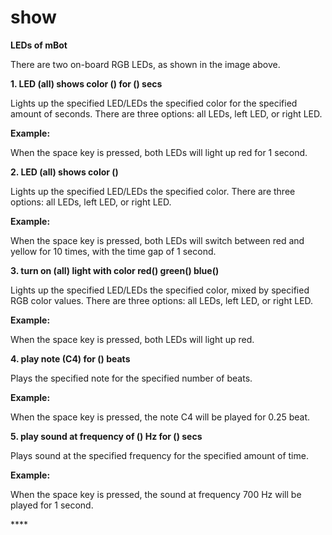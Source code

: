 # show

**LEDs of mBot**

There are two on-board RGB LEDs, as shown in the image above.

**1. LED \(all\) shows color \(\) for \(\) secs**

Lights up the specified LED/LEDs the specified color for the specified amount of seconds. There are three options: all LEDs, left LED, or right LED.

**Example:**

When the space key is pressed, both LEDs will light up red for 1 second.

**2. LED \(all\) shows color \(\)**

Lights up the specified LED/LEDs the specified color. There are three options: all LEDs, left LED, or right LED.

**Example:**

When the space key is pressed, both LEDs will switch between red and yellow for 10 times, with the time gap of 1 second.

**3. turn on \(all\) light with color red\(\) green\(\) blue\(\)**

Lights up the specified LED/LEDs the specified color, mixed by specified RGB color values. There are three options: all LEDs, left LED, or right LED.

**Example:**

When the space key is pressed, both LEDs will light up red.

**4. play note \(C4\) for \(\) beats**

Plays the specified note for the specified number of beats.

**Example:**

When the space key is pressed, the note C4 will be played for 0.25 beat.

**5. play sound at frequency of \(\) Hz for \(\) secs**

Plays sound at the specified frequency for the specified amount of time.

**Example:**

When the space key is pressed, the sound at frequency 700 Hz will be played for 1 second.

\*\*\*\*

